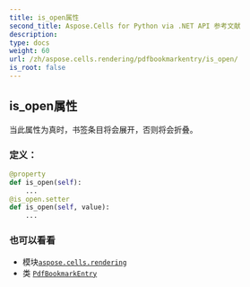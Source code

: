 ```yaml
---
title: is_open属性
second_title: Aspose.Cells for Python via .NET API 参考文献
description:
type: docs
weight: 60
url: /zh/aspose.cells.rendering/pdfbookmarkentry/is_open/
is_root: false
---
```

## is_open属性

当此属性为真时，书签条目将会展开，否则将会折叠。
### 定义：
```python
@property
def is_open(self):
    ...
@is_open.setter
def is_open(self, value):
    ...
```

### 也可以看看
* 模块[`aspose.cells.rendering`](../../)
* 类 [`PdfBookmarkEntry`](/cells/python-net/zh/aspose.cells.rendering/pdfbookmarkentry)
